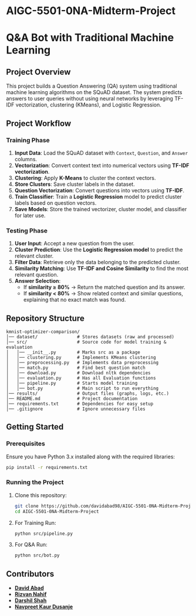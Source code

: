# AIGC-5501-0NA-Midterm-Project

# Q&A Bot with Traditional Machine Learning

## Project Overview

This project builds a Question Answering (QA) system using traditional machine learning algorithms on the SQuAD dataset. The system predicts answers to user queries without using neural networks by leveraging TF-IDF vectorization, clustering (KMeans), and Logistic Regression.

## Project Workflow

### **Training Phase**

1. **Input Data**: Load the SQuAD dataset with `Context`, `Question`, and `Answer` columns.
2. **Vectorization**: Convert context text into numerical vectors using **TF-IDF vectorization**.
3. **Clustering**: Apply **K-Means** to cluster the context vectors.
4. **Store Clusters**: Save cluster labels in the dataset.
5. **Question Vectorization**: Convert questions into vectors using **TF-IDF**.
6. **Train Classifier**: Train a **Logistic Regression** model to predict cluster labels based on question vectors.
7. **Save Models**: Store the trained vectorizer, cluster model, and classifier for later use.

### **Testing Phase**

1. **User Input**: Accept a new question from the user.
2. **Cluster Prediction**: Use the **Logistic Regression model** to predict the relevant cluster.
3. **Filter Data**: Retrieve only the data belonging to the predicted cluster.
4. **Similarity Matching**: Use **TF-IDF and Cosine Similarity** to find the most relevant question.
5. **Answer Selection**:
   - If **similarity ≥ 80%** → Return the matched question and its answer.
   - If **similarity < 80%** → Show related context and similar questions, explaining that no exact match was found.

## Repository Structure
```
kmnist-optimizer-comparison/
│── dataset/               # Stores datasets (raw and processed)
│── src/                   # Source code for model training & evaluation
│   │── __init__.py        # Marks src as a package
│   │── clustering.py      # Implements KMeans clustering
│   │── preprocessing.py   # Implements data preprocessing
│   │── match.py           # Find best question match
│   │── download.py        # Download nltk dependencies
│   │── evaluation.py      # Has all Evaluation functions
│   │── pipeline.py        # Starts model training
│   │── bot.py             # Main script to run everything
│── results/               # Output files (graphs, logs, etc.)
│── README.md              # Project documentation
│── requirements.txt       # Dependencies for easy setup
│── .gitignore             # Ignore unnecessary files
```
## Getting Started
### Prerequisites
Ensure you have Python 3.x installed along with the required libraries:
```bash
pip install -r requirements.txt
```

### Running the Project
1. Clone this repository:
   ```bash
   git clone https://github.com/davidabad98/AIGC-5501-0NA-Midterm-Project.git
   cd AIGC-5501-0NA-Midterm-Project
   ```
2. For Training Run:
   ```bash
   python src/pipeline.py
   ```
2. For Q&A Run:
   ```bash
   python src/bot.py
   ```

## Contributors
- **[David Abad](https://github.com/davidabad98)**
- **[Rizvan Nahif](https://github.com/joyrizvan)**
- **[Darshil Shah](https://github.com/darshil0811)**
- **[Navpreet Kaur Dusanje](https://github.com/Navpreet-Kaur-Dusanje)**


